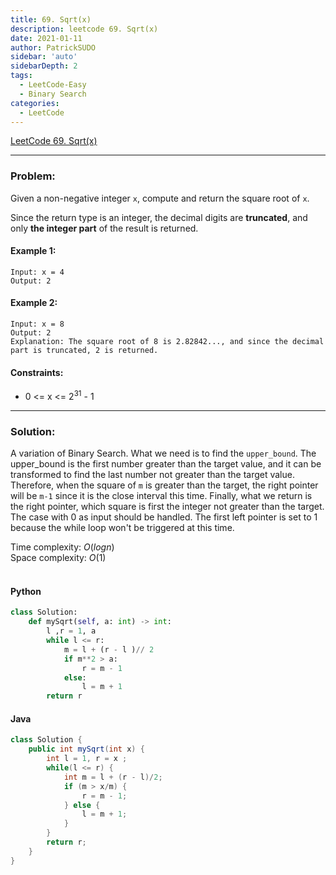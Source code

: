 ```yaml
---
title: 69. Sqrt(x)
description: leetcode 69. Sqrt(x)
date: 2021-01-11
author: PatrickSUDO
sidebar: 'auto'
sidebarDepth: 2
tags: 
  - LeetCode-Easy
  - Binary Search
categories:
  - LeetCode
---
```

[LeetCode 69. Sqrt(x)](https://leetcode.com/problems/sqrtx/)

---
### Problem: <br/>

Given a non-negative integer `x`, compute and return the square root of `x`.

Since the return type is an integer, the decimal digits are **truncated**, and only **the integer part** of the result is returned.


#### Example 1:
    Input: x = 4
    Output: 2

#### Example 2:
    Input: x = 8
    Output: 2
    Explanation: The square root of 8 is 2.82842..., and since the decimal part is truncated, 2 is returned.


#### Constraints:

- 0 <= x <= 2<sup>31</sup> - 1


---
### Solution: <br/>

A variation of Binary Search. What we need is to find the `upper_bound`. The upper_bound is the first number greater than the target value, and it can be transformed to find the last number not greater than the target value. Therefore, when the square of `m` is greater than the target, the right pointer will be `m-1` since it is the close interval this time. Finally, what we return is the right pointer, which square is first the integer not greater than the target. The case with 0 as input should be handled. The first left pointer is set to 1 because the while loop won't be triggered at this time.


Time complexity: $O(logn)$</br>
Space complexity: $O(1)$ 
</br>
</br>

#### Python
```python
class Solution:
    def mySqrt(self, a: int) -> int:
        l ,r = 1, a 
        while l <= r: 
            m = l + (r - l )// 2
            if m**2 > a:
                r = m - 1
            else:
                l = m + 1
        return r 
```

#### Java
```java
class Solution {
    public int mySqrt(int x) {
        int l = 1, r = x ;
        while(l <= r) {
            int m = l + (r - l)/2;
            if (m > x/m) {
                r = m - 1;
            } else {
                l = m + 1;
            }
        }
        return r;
    }
}
```

<Disqus shortname="patricksudo" />